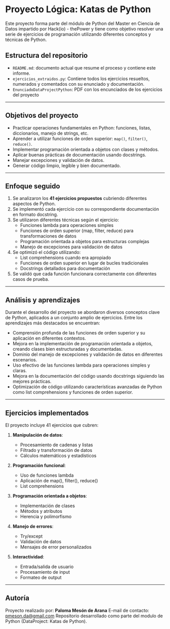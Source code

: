 # Proyecto Lógica: Katas de Python

Este proyecto forma parte del módulo de Python del Master en Ciencia de Datos impartido por Hack(io) - thePower y tiene como objetivo resolver una serie de ejercicios de programación utilizando diferentes conceptos y técnicas de Python.

## Estructura del repositorio

- `README.md`: documento actual que resume el proceso y contiene este informe.
- `ejercicios_extraidos.py`: Contiene todos los ejercicios resueltos, numerados y comentados con su enunciado y documentación.
- `EnunciadoDataProjectPython`: PDF con los encunciados de los ejercicios del proyecto

---

## Objetivos del proyecto

- Practicar operaciones fundamentales en Python: funciones, listas, diccionarios, manejo de strings, etc.
- Aprender a utilizar funciones de orden superior: `map()`, `filter()`, `reduce()`.
- Implementar programación orientada a objetos con clases y métodos.
- Aplicar buenas prácticas de documentación usando docstrings.
- Manejar excepciones y validación de datos.
- Generar código limpio, legible y bien documentado.

---

## Enfoque seguido

1. Se analizaron los **41 ejercicios propuestos** cubriendo diferentes aspectos de Python.
2. Se implementó cada ejercicio con su correspondiente documentación en formato docstring.
3. Se utilizaron diferentes técnicas según el ejercicio:
   - Funciones lambda para operaciones simples
   - Funciones de orden superior (map, filter, reduce) para transformaciones de datos
   - Programación orientada a objetos para estructuras complejas
   - Manejo de excepciones para validación de datos
4. Se optimizó el código utilizando:
   - List comprehensions cuando era apropiado
   - Funciones de orden superior en lugar de bucles tradicionales
   - Docstrings detallados para documentación
5. Se validó que cada función funcionara correctamente con diferentes casos de prueba.

---

## Análisis y aprendizajes

Durante el desarrollo del proyecto se abordaron diversos conceptos clave de Python, aplicados a un conjunto amplio de ejercicios. Entre los aprendizajes más destacados se encuentran:

- Comprensión profunda de las funciones de orden superior y su aplicación en diferentes contextos.
- Mejora en la implementación de programación orientada a objetos, creando clases bien estructuradas y documentadas.
- Dominio del manejo de excepciones y validación de datos en diferentes escenarios.
- Uso efectivo de las funciones lambda para operaciones simples y claras.
- Mejora en la documentación del código usando docstrings siguiendo las mejores prácticas.
- Optimización de código utilizando características avanzadas de Python como list comprehensions y funciones de orden superior.

---

## Ejercicios implementados

El proyecto incluye 41 ejercicios que cubren:

1. **Manipulación de datos**:
   - Procesamiento de cadenas y listas
   - Filtrado y transformación de datos
   - Cálculos matemáticos y estadísticos

2. **Programación funcional**:
   - Uso de funciones lambda
   - Aplicación de map(), filter(), reduce()
   - List comprehensions

3. **Programación orientada a objetos**:
   - Implementación de clases
   - Métodos y atributos
   - Herencia y polimorfismo

4. **Manejo de errores**:
   - Try/except
   - Validación de datos
   - Mensajes de error personalizados

5. **Interactividad**:
   - Entrada/salida de usuario
   - Procesamiento de input
   - Formateo de output

---

## Autoría

Proyecto realizado por: **Paloma Mesón de Arana** 
E-mail de contacto: pmeson.da@gmail.com
Repositorio desarrollado como parte del modulo de Python (DataProject: Katas de Python). 